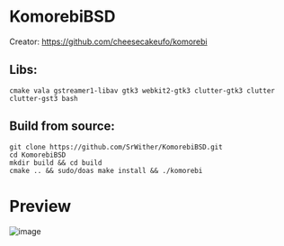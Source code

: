 # KomorebiBSD

Creator: https://github.com/cheesecakeufo/komorebi

## Libs:
```
cmake vala gstreamer1-libav gtk3 webkit2-gtk3 clutter-gtk3 clutter clutter-gst3 bash
```
## Build from source:

```
git clone https://github.com/SrWither/KomorebiBSD.git
cd KomorebiBSD
mkdir build && cd build
cmake .. && sudo/doas make install && ./komorebi
```

# Preview

![image](https://user-images.githubusercontent.com/59105868/124961013-54f01800-dff3-11eb-83d6-c5d3b08a9bd5.png)
